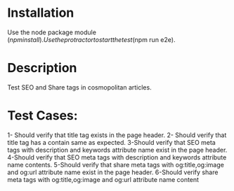 # Installation

Use the node package module ($npm install).
Use the protractor to start the test ($npm run e2e).

# Description

Test SEO and Share tags in cosmopolitan articles.

# Test Cases:

1- Should verify that title tag exists in the page header.
2- Should verify that title tag has a contain same as expected.
3-Should verify that SEO meta tags with description and keywords attribute name exist in the page header.
4-Should verify that SEO meta tags with description and keywords attribute name contents.
5-Should verify that share meta tags with og:title,og:image and og:url attribute name exist in the page header.
6-Should verify share meta tags with og:title,og:image and og:url attribute name content
